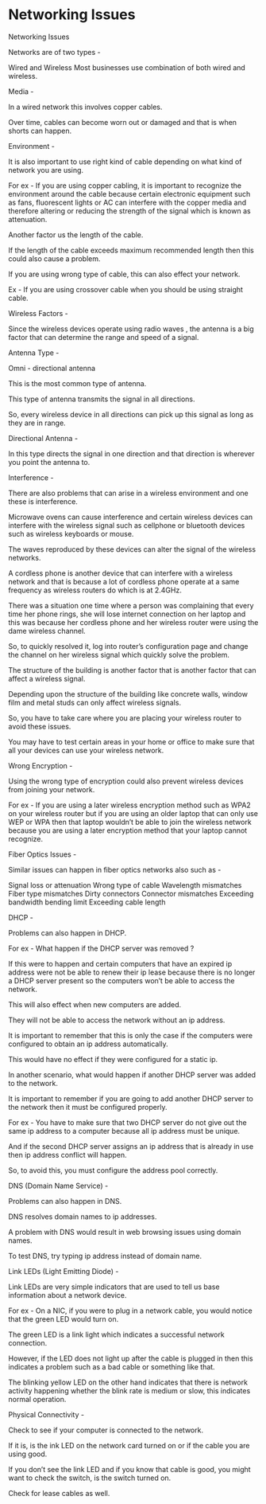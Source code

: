 # Networking Issues

Networking Issues

Networks are of two types -

Wired and Wireless Most businesses use combination of both wired and wireless.

Media -

In a wired network this involves copper cables.

Over time, cables can become worn out or damaged and that is when shorts can happen.

Environment -

It is also important to use right kind of cable depending on what kind of network you are using.

For ex - If you are using copper cabling, it is important to recognize the environment around the cable because certain electronic equipment such as fans, fluorescent lights or AC can interfere with the copper media and therefore altering or reducing the strength of the signal which is known as attenuation.

Another factor us the length of the cable.

If the length of the cable exceeds maximum recommended length then this could also cause a problem.

If you are using wrong type of cable, this can also effect your network.

Ex - If you are using crossover cable when you should be using straight cable.

Wireless Factors -

Since the wireless devices operate using radio waves , the antenna is a big factor that can determine the range and speed of a signal.

Antenna Type -

Omni - directional antenna

This is the most common type of antenna.

This type of antenna transmits the signal in all directions.

So, every wireless device in all directions can pick up this signal as long as they are in range.

Directional Antenna -

In this type directs the signal in one direction and that direction is wherever you point the antenna to.

Interference -

There are also problems that can arise in a wireless environment and one these is interference.

Microwave ovens can cause interference and certain wireless devices can interfere with the wireless signal such as cellphone or bluetooth devices such as wireless keyboards or mouse.

The waves reproduced by these devices can alter the signal of the wireless networks.

A cordless phone is another device that can interfere with a wireless network and that is because a lot of cordless phone operate at a same frequency as wireless routers do which is at 2.4GHz.

There was a situation one time where a person was complaining that every time her phone rings, she will lose internet connection on her laptop and this was because her cordless phone and her wireless router were using the dame wireless channel.

So, to quickly resolved it, log into router’s configuration page and change the channel on her wireless signal which quickly solve the problem.

The structure of the building is another factor that is another factor that can affect a wireless signal.

Depending upon the structure of the building like concrete walls, window film and metal studs can only affect wireless signals.

So, you have to take care where you are placing your wireless router to avoid these issues.

You may have to test certain areas in your home or office to make sure that all your devices can use your wireless network.

Wrong Encryption -

Using the wrong type of encryption could also prevent wireless devices from joining your network.

For ex - If you are using a later wireless encryption method such as WPA2 on your wireless router but if you are using an older laptop that can only use WEP or WPA then that laptop wouldn’t be able to join the wireless network because you are using a later encryption method that your laptop cannot recognize.

Fiber Optics Issues -

Similar issues can happen in fiber optics networks also such as -

Signal loss or attenuation Wrong type of cable Wavelength mismatches Fiber type mismatches Dirty connectors Connector mismatches Exceeding bandwidth bending limit Exceeding cable length

DHCP -

Problems can also happen in DHCP.

For ex - What happen if the DHCP server was removed ?

If this were to happen and certain computers that have an expired ip address were not be able to renew their ip lease because there is no longer a DHCP server present so the computers won’t be able to access the network.

This will also effect when new computers are added.

They will not be able to access the network without an ip address.

It is important to remember that this is only the case if the computers were configured to obtain an ip address automatically.

This would have no effect if they were configured for a static ip.

In another scenario, what would happen if another DHCP server was added to the network.

It is important to remember if you are going to add another DHCP server to the network then it must be configured properly.

For ex - You have to make sure that two DHCP server do not give out the same ip address to a computer because all ip address must be unique.

And if the second DHCP server assigns an ip address that is already in use then ip address conflict will happen.

So, to avoid this, you must configure the address pool correctly.

DNS \(Domain Name Service\) -

Problems can also happen in DNS.

DNS resolves domain names to ip addresses.

A problem with DNS would result in web browsing issues using domain names.

To test DNS, try typing ip address instead of domain name.

Link LEDs \(Light Emitting Diode\) -

Link LEDs are very simple indicators that are used to tell us base information about a network device.

For ex - On a NIC, if you were to plug in a network cable, you would notice that the green LED would turn on.

The green LED is a link light which indicates a successful network connection.

However, if the LED does not light up after the cable is plugged in then this indicates a problem such as a bad cable or something like that.

The blinking yellow LED on the other hand indicates that there is network activity happening whether the blink rate is medium or slow, this indicates normal operation.

Physical Connectivity -

Check to see if your computer is connected to the network.

If it is, is the ink LED on the network card turned on or if the cable you are using good.

If you don’t see the link LED and if you know that cable is good, you might want to check the switch, is the switch turned on.

Check for lease cables as well.

